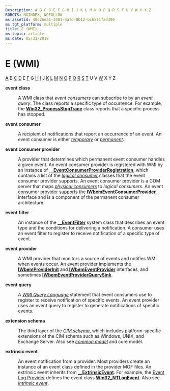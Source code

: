 ```yaml
---
Description: A B C D E F G H I J K L M N O P Q R S T U V W X Y Z
ROBOTS: NOINDEX, NOFOLLOW
ms.assetid: 40d26ea1-3081-4afd-8b12-bc6521fad390
ms.tgt_platform: multiple
title: E (WMI)
ms.topic: article
ms.date: 05/31/2018
---
```


# E (WMI)

[A](gloss-a.md) B [C](gloss-c.md) [D](gloss-d.md) E [F](gloss-f.md) G [H](gloss-h.md) [I](gloss-i.md) J [K](gloss-k.md) [L](gloss-l.md) [M](gloss-m.md) [N](gloss-n.md) [O](gloss-o.md) [P](gloss-p.md) [Q](gloss-q.md) [R](gloss-r.md) [S](gloss-s.md) [T](gloss-t.md) U V [W](gloss-w.md) X Y Z

<dl> <dt>

<span id="wmi.gloss_event_class"></span><span id="WMI.GLOSS_EVENT_CLASS"></span>**event class**
</dt> <dd>

A WMI class that *event consumers* can subscribe to by an *event query*. The class reports a specific type of occurrence. For example, the [**Win32\_ProcessStopTrace**](/previous-versions/windows/desktop/krnlprov/win32-processstoptrace) class reports that a specific process has stopped.

</dd> <dt>

<span id="wmi.gloss_event_consumer"></span><span id="WMI.GLOSS_EVENT_CONSUMER"></span>**event consumer**
</dt> <dd>

A recipient of notifications that report an occurrence of an event. An event consumer is either [*temporary*](gloss-t.md) or [*permanent*](gloss-p.md).

</dd> <dt>

<span id="wmi.gloss_event_consumer_provider"></span><span id="WMI.GLOSS_EVENT_CONSUMER_PROVIDER"></span>**event consumer provider**
</dt> <dd>

A provider that determines which permanent event consumer handles a given event. An event consumer provider is registered with WMI by an instance of [**\_\_EventConsumerProviderRegistration**](--eventconsumerproviderregistration.md), which contains a list of the [*logical consumer*](gloss-l.md) classes that the event consumer provider supports. An event consumer provider is a COM server that maps [*physical consumers*](gloss-p.md) to *logical consumers*. An event consumer provider supports the [**IWbemEventConsumerProvider**](/windows/desktop/api/Wbemprov/nn-wbemprov-iwbemeventconsumerprovider) interface and is a component of the permanent consumer architecture.

</dd> <dt>

<span id="wmi.gloss_event_filter"></span><span id="WMI.GLOSS_EVENT_FILTER"></span>**event filter**
</dt> <dd>

An instance of the [**\_\_EventFilter**](--eventfilter.md) system class that describes an event type and the conditions for delivering a notification. A consumer uses an event filter to register to receive notification of a specific type of event.

</dd> <dt>

<span id="wmi.gloss_event_provider"></span><span id="WMI.GLOSS_EVENT_PROVIDER"></span>**event provider**
</dt> <dd>

A WMI provider that monitors a source of events and notifies WMI when events occur. An event provider implements the [**IWbemProviderInit**](/windows/desktop/api/Wbemprov/nn-wbemprov-iwbemproviderinit) and [**IWbemEventProvider**](/windows/desktop/api/Wbemprov/nn-wbemprov-iwbemeventprovider) interfaces, and sometimes [**IWbemEventProviderQuerySink**](/windows/desktop/api/Wbemprov/nn-wbemprov-iwbemeventproviderquerysink).

</dd> <dt>

<span id="wmi.gloss_event_query"></span><span id="WMI.GLOSS_EVENT_QUERY"></span>**event query**
</dt> <dd>

A [*WMI Query Language*](gloss-w.md) statement that event consumers use to register to receive notification of specific events. An event provider uses an event query to register to generate notifications of specific events.

</dd> <dt>

<span id="wmi.gloss_extension_schema"></span><span id="WMI.GLOSS_EXTENSION_SCHEMA"></span>**extension schema**
</dt> <dd>

The third layer of the [*CIM schema*](gloss-c.md), which includes platform-specific extensions of the CIM schema such as Windows, UNIX, and Exchange Server. Also see [*common model*](gloss-c.md) and core model.

</dd> <dt>

<span id="wmi.gloss_extrinsic_event"></span><span id="WMI.GLOSS_EXTRINSIC_EVENT"></span>**extrinsic event**
</dt> <dd>

An event notification from a provider. Most providers create an instance of an event class defined in the provider MOF files. An extrinsic event inherits from [**\_\_ExtrinsicEvent**](--extrinsicevent.md). For example, the [Event Log Provider](/previous-versions/windows/desktop/eventlogprov/event-log-provider) defines the event class [**Win32\_NTLogEvent**](/previous-versions/windows/desktop/eventlogprov/win32-ntlogevent). Also see [*intrinsic event*](gloss-i.md).

</dd> </dl>

 

 
